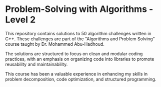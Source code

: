 # Problem-Solving with Algorithms - Level 2

This repository contains solutions to 50 algorithm challenges written in C++. These challenges are part of the "Algorithms and Problem Solving" course taught by Dr. Mohammed Abu-Hadhoud.

The solutions are structured to focus on clean and modular coding practices, with an emphasis on organizing code into libraries to promote reusability and maintainability.

This course has been a valuable experience in enhancing my skills in problem decomposition, code optimization, and structured programming.
